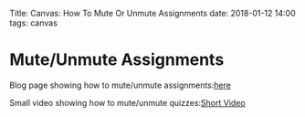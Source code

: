 Title: Canvas: How To Mute Or Unmute Assignments
date: 2018-01-12 14:00
tags: canvas

# Mute/Unmute Assignments

Blog page showing how to mute/unmute assignments:[here](https://community.canvaslms.com/docs/DOC-12961)

Small video showing how to mute/unmute quizzes:[Short Video](https://owncloud.eoas.ubc.ca/s/KiNojiAgFdn0yfj)
